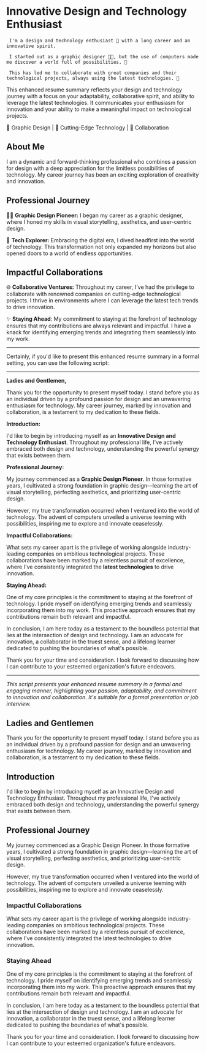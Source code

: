 # Innovative Design and Technology Enthusiast

     I'm a design and technology enthusiast 💞 with a long career and an innovative spirit.

     I started out as a graphic designer 👨‍🎨, but the use of computers made me discover a world full of possibilities. 🤩

     This has led me to collaborate with great companies and their technological projects, always using the latest technologies. 🤖

This enhanced resume summary reflects your design and technology journey with a focus on your adaptability, collaborative spirit, and ability to leverage the latest technologies. It communicates your enthusiasm for innovation and your ability to make a meaningful impact on technological projects.

🎨 Graphic Design | 🚀 Cutting-Edge Technology | 🌟 Collaboration

## About Me

I am a dynamic and forward-thinking professional who combines a passion for design with a deep appreciation for the limitless possibilities of technology. My career journey has been an exciting exploration of creativity and innovation.

## Professional Journey

👨‍🎨 **Graphic Design Pioneer:** I began my career as a graphic designer, where I honed my skills in visual storytelling, aesthetics, and user-centric design.

🤖 **Tech Explorer:** Embracing the digital era, I dived headfirst into the world of technology. This transformation not only expanded my horizons but also opened doors to a world of endless opportunities.

## Impactful Collaborations

🌐 **Collaborative Ventures:** Throughout my career, I've had the privilege to collaborate with renowned companies on cutting-edge technological projects. I thrive in environments where I can leverage the latest tech trends to drive innovation.

✨ **Staying Ahead**: My commitment to staying at the forefront of technology ensures that my contributions are always relevant and impactful. I have a knack for identifying emerging trends and integrating them seamlessly into my work.

---

Certainly, if you'd like to present this enhanced resume summary in a formal setting, you can use the following script:

---

**Ladies and Gentlemen,**

Thank you for the opportunity to present myself today. I stand before you as an individual driven by a profound passion for design and an unwavering enthusiasm for technology. My career journey, marked by innovation and collaboration, is a testament to my dedication to these fields.

**Introduction:**

I'd like to begin by introducing myself as an **Innovative Design and Technology Enthusiast**. Throughout my professional life, I've actively embraced both design and technology, understanding the powerful synergy that exists between them.

**Professional Journey:**

My journey commenced as a **Graphic Design Pioneer**. In those formative years, I cultivated a strong foundation in graphic design—learning the art of visual storytelling, perfecting aesthetics, and prioritizing user-centric design.

However, my true transformation occurred when I ventured into the world of technology. The advent of computers unveiled a universe teeming with possibilities, inspiring me to explore and innovate ceaselessly.

**Impactful Collaborations:**

What sets my career apart is the privilege of working alongside industry-leading companies on ambitious technological projects. These collaborations have been marked by a relentless pursuit of excellence, where I've consistently integrated the **latest technologies** to drive innovation.

**Staying Ahead:**

One of my core principles is the commitment to staying at the forefront of technology. I pride myself on identifying emerging trends and seamlessly incorporating them into my work. This proactive approach ensures that my contributions remain both relevant and impactful.

In conclusion, I am here today as a testament to the boundless potential that lies at the intersection of design and technology. I am an advocate for innovation, a collaborator in the truest sense, and a lifelong learner dedicated to pushing the boundaries of what's possible.

Thank you for your time and consideration. I look forward to discussing how I can contribute to your esteemed organization's future endeavors.

---

_This script presents your enhanced resume summary in a formal and engaging manner, highlighting your passion, adaptability, and commitment to innovation and collaboration. It's suitable for a formal presentation or job interview._

## Ladies and Gentlemen

Thank you for the opportunity to present myself today. I stand before you as an individual driven by a profound passion for design and an unwavering enthusiasm for technology. My career journey, marked by innovation and collaboration, is a testament to my dedication to these fields.

## Introduction

I'd like to begin by introducing myself as an Innovative Design and Technology Enthusiast. Throughout my professional life, I've actively embraced both design and technology, understanding the powerful synergy that exists between them.

## Professional Journey

My journey commenced as a Graphic Design Pioneer. In those formative years, I cultivated a strong foundation in graphic design—learning the art of visual storytelling, perfecting aesthetics, and prioritizing user-centric design.

However, my true transformation occurred when I ventured into the world of technology. The advent of computers unveiled a universe teeming with possibilities, inspiring me to explore and innovate ceaselessly.

### Impactful Collaborations

What sets my career apart is the privilege of working alongside industry-leading companies on ambitious technological projects. These collaborations have been marked by a relentless pursuit of excellence, where I've consistently integrated the latest technologies to drive innovation.

### Staying Ahead

One of my core principles is the commitment to staying at the forefront of technology. I pride myself on identifying emerging trends and seamlessly incorporating them into my work. This proactive approach ensures that my contributions remain both relevant and impactful.

In conclusion, I am here today as a testament to the boundless potential that lies at the intersection of design and technology. I am an advocate for innovation, a collaborator in the truest sense, and a lifelong learner dedicated to pushing the boundaries of what's possible.

Thank you for your time and consideration. I look forward to discussing how I can contribute to your esteemed organization's future endeavors.

